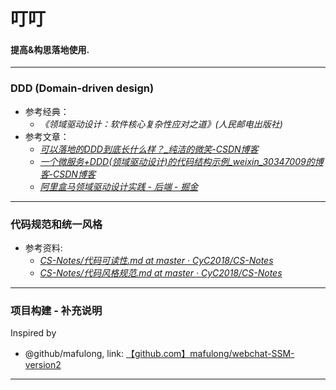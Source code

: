 # 叮叮

#### 提高&构思落地使用.
---
### DDD (Domain-driven design)
- 参考经典：
  - *《领域驱动设计：软件核心复杂性应对之道》(人民邮电出版社)* 
- 参考文章：
  - [ *可以落地的DDD到底长什么样？_纯洁的微笑-CSDN博客* ](https://blog.csdn.net/ityouknow/article/details/81572072)
  - [ *一个微服务+DDD(领域驱动设计)的代码结构示例_weixin_30347009的博客-CSDN博客* ](https://blog.csdn.net/weixin_30347009/article/details/95899528)
  - [ *阿里盒马领域驱动设计实践 - 后端 - 掘金* ](https://juejin.im/entry/5a6555636fb9a01c952633bc)
---
### 代码规范和统一风格
- 参考资料:
  - [ *CS-Notes/代码可读性.md at master · CyC2018/CS-Notes* ](https://github.com/CyC2018/CS-Notes/blob/master/notes/%E4%BB%A3%E7%A0%81%E5%8F%AF%E8%AF%BB%E6%80%A7.md)
  - [ *CS-Notes/代码风格规范.md at master · CyC2018/CS-Notes* ](https://github.com/CyC2018/CS-Notes/blob/master/notes/%E4%BB%A3%E7%A0%81%E9%A3%8E%E6%A0%BC%E8%A7%84%E8%8C%83.md)
---
### 项目构建 - 补充说明
Inspired by 
  - @github/mafulong, link: [【github.com】mafulong/webchat-SSM-version2](https://github.com/mafulong/webchat-SSM-version2.git)
---
